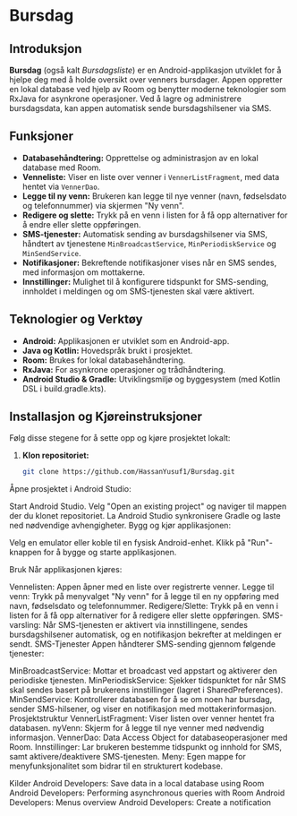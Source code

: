 # Bursdag

## Introduksjon
**Bursdag** (også kalt *Bursdagsliste*) er en Android-applikasjon utviklet for å hjelpe deg med å holde oversikt over venners bursdager. Appen oppretter en lokal database ved hjelp av Room og benytter moderne teknologier som RxJava for asynkrone operasjoner. Ved å lagre og administrere bursdagsdata, kan appen automatisk sende bursdagshilsener via SMS.

## Funksjoner
- **Databasehåndtering:** Opprettelse og administrasjon av en lokal database med Room.
- **Venneliste:** Viser en liste over venner i `VennerListFragment`, med data hentet via `VennerDao`.
- **Legge til ny venn:** Brukeren kan legge til nye venner (navn, fødselsdato og telefonnummer) via skjermen "Ny venn".
- **Redigere og slette:** Trykk på en venn i listen for å få opp alternativer for å endre eller slette oppføringen.
- **SMS-tjenester:** Automatisk sending av bursdagshilsener via SMS, håndtert av tjenestene `MinBroadcastService`, `MinPeriodiskService` og `MinSendService`.
- **Notifikasjoner:** Bekreftende notifikasjoner vises når en SMS sendes, med informasjon om mottakerne.
- **Innstillinger:** Mulighet til å konfigurere tidspunkt for SMS-sending, innholdet i meldingen og om SMS-tjenesten skal være aktivert.

## Teknologier og Verktøy
- **Android:** Applikasjonen er utviklet som en Android-app.
- **Java og Kotlin:** Hovedspråk brukt i prosjektet.
- **Room:** Brukes for lokal databasehåndtering.
- **RxJava:** For asynkrone operasjoner og trådhåndtering.
- **Android Studio & Gradle:** Utviklingsmiljø og byggesystem (med Kotlin DSL i build.gradle.kts).

## Installasjon og Kjøreinstruksjoner
Følg disse stegene for å sette opp og kjøre prosjektet lokalt:

1. **Klon repositoriet:**
   ```bash
   git clone https://github.com/HassanYusuf1/Bursdag.git
Åpne prosjektet i Android Studio:

Start Android Studio.
Velg "Open an existing project" og naviger til mappen der du klonet repositoriet.
La Android Studio synkronisere Gradle og laste ned nødvendige avhengigheter.
Bygg og kjør applikasjonen:

Velg en emulator eller koble til en fysisk Android-enhet.
Klikk på "Run"-knappen for å bygge og starte applikasjonen.

Bruk
Når applikasjonen kjøres:

Vennelisten: Appen åpner med en liste over registrerte venner.
Legge til venn: Trykk på menyvalget "Ny venn" for å legge til en ny oppføring med navn, fødselsdato og telefonnummer.
Redigere/Slette: Trykk på en venn i listen for å få opp alternativer for å redigere eller slette oppføringen.
SMS-varsling: Når SMS-tjenesten er aktivert via innstillingene, sendes bursdagshilsener automatisk, og en notifikasjon bekrefter at meldingen er sendt.
SMS-Tjenester
Appen håndterer SMS-sending gjennom følgende tjenester:

MinBroadcastService: Mottar et broadcast ved appstart og aktiverer den periodiske tjenesten.
MinPeriodiskService: Sjekker tidspunktet for når SMS skal sendes basert på brukerens innstillinger (lagret i SharedPreferences).
MinSendService: Kontrollerer databasen for å se om noen har bursdag, sender SMS-hilsener, og viser en notifikasjon med mottakerinformasjon.
Prosjektstruktur
VennerListFragment: Viser listen over venner hentet fra databasen.
nyVenn: Skjerm for å legge til nye venner med nødvendig informasjon.
VennerDao: Data Access Object for databaseoperasjoner med Room.
Innstillinger: Lar brukeren bestemme tidspunkt og innhold for SMS, samt aktivere/deaktivere SMS-tjenesten.
Meny: Egen mappe for menyfunksjonalitet som bidrar til en strukturert kodebase.

Kilder
Android Developers: Save data in a local database using Room
Android Developers: Performing asynchronous queries with Room
Android Developers: Menus overview
Android Developers: Create a notification
